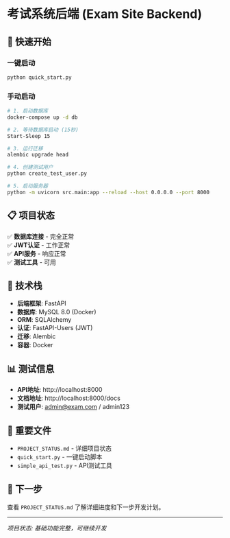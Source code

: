 # 考试系统后端 (Exam Site Backend)

## 🚀 快速开始

### 一键启动
```bash
python quick_start.py
```

### 手动启动
```bash
# 1. 启动数据库
docker-compose up -d db

# 2. 等待数据库启动 (15秒)
Start-Sleep 15

# 3. 运行迁移
alembic upgrade head

# 4. 创建测试用户
python create_test_user.py

# 5. 启动服务器
python -m uvicorn src.main:app --reload --host 0.0.0.0 --port 8000
```

## 📋 项目状态

✅ **数据库连接** - 完全正常  
✅ **JWT认证** - 工作正常  
✅ **API服务** - 响应正常  
✅ **测试工具** - 可用  

## 🔧 技术栈

- **后端框架**: FastAPI
- **数据库**: MySQL 8.0 (Docker)
- **ORM**: SQLAlchemy
- **认证**: FastAPI-Users (JWT)
- **迁移**: Alembic
- **容器**: Docker

## 📊 测试信息

- **API地址**: http://localhost:8000
- **文档地址**: http://localhost:8000/docs
- **测试用户**: admin@exam.com / admin123

## 📁 重要文件

- `PROJECT_STATUS.md` - 详细项目状态
- `quick_start.py` - 一键启动脚本
- `simple_api_test.py` - API测试工具

## 🎯 下一步

查看 `PROJECT_STATUS.md` 了解详细进度和下一步开发计划。

---

*项目状态: 基础功能完整，可继续开发*
